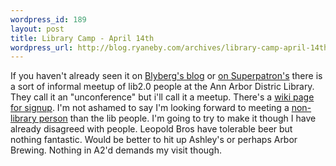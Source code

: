 ```yaml
--- 
wordpress_id: 189
layout: post
title: Library Camp - April 14th
wordpress_url: http://blog.ryaneby.com/archives/library-camp-april-14th/
---
```

If you haven't already seen it on <a href="http://www.blyberg.net/2006/03/07/2006-library-camp-a-library-20-unconference/">Blyberg's blog</a> or <a href="http://vielmetti.typepad.com/superpatron/2006/03/april_14_2006_l.html">on Superpatron's</a> there is a sort of informal meetup of lib2.0 people at the Ann Arbor Distric Library. They call it an "unconference" but i'll call it a meetup. There's a <a href="http://wiki.library2.net/index.php/Library_Camp_signup">wiki page for signup</a>. I'm not ashamed to say I'm looking forward to meeting a <a href="http://wiki.library2.net/index.php/User:LesOrchard">non-library person</a> than the lib people. I'm going to try to make it though I have already disagreed with people. Leopold Bros have tolerable beer but nothing fantastic. Would be better to hit up Ashley's or perhaps Arbor Brewing. Nothing in A2'd demands my visit though.
